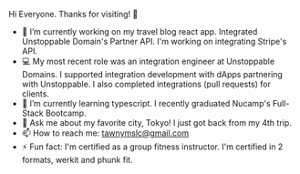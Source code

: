 Hi Everyone. Thanks for visiting! 👋

- 🔭 I’m currently working on my travel blog react app. Integrated Unstoppable Domain's Partner API. I'm working on integrating Stripe's API.
- 💻  My most recent role was an integration engineer at Unstoppable Domains. I supported integration development with dApps partnering with Unstoppable. I also completed integrations (pull requests) for clients. 
- 🌱 I’m currently learning typescript. I recently graduated Nucamp's Full-Stack Bootcamp. 
- 💬 Ask me about my favorite city, Tokyo! I just got back from my 4th trip. 
- 📫 How to reach me: tawnymslc@gmail.com
- ⚡ Fun fact: I'm certified as a group fitness instructor. I'm certified in 2 formats, werkit and phunk fit. 
